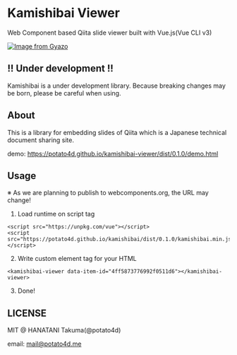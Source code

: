 # Kamishibai Viewer

Web Component based Qiita slide viewer built with Vue.js(Vue CLI v3)

[![Image from Gyazo](https://i.gyazo.com/447d26f36fd0d346464be0901ee51ddc.gif)](https://gyazo.com/447d26f36fd0d346464be0901ee51ddc)

## !! Under development !!

Kamishibai is a under development library.
Because breaking changes may be born, please be careful when using.

## About

This is a library for embedding slides of Qiita which is a Japanese technical document sharing site.

demo: https://potato4d.github.io/kamishibai-viewer/dist/0.1.0/demo.html

## Usage

※ As we are planning to publish to webcomponents.org, the URL may change!

1. Load runtime on script tag

```
<script src="https://unpkg.com/vue"></script>
<script src="https://potato4d.github.io/kamishibai/dist/0.1.0/kamishibai.min.js"></script>
```

2. Write custom element tag for your HTML

```
<kamishibai-viewer data-item-id="4ff5873776992f0511d6"></kamishibai-viewer>
```

3. Done!

## LICENSE

MIT @ HANATANI Takuma(@potato4d)

email: mail@potato4d.me
